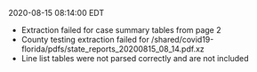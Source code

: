 2020-08-15 08:14:00 EDT


- Extraction failed for case summary tables from page 2
- County testing extraction failed for /shared/covid19-florida/pdfs/state_reports_20200815_08_14.pdf.xz
- Line list tables were not parsed correctly and are not included
